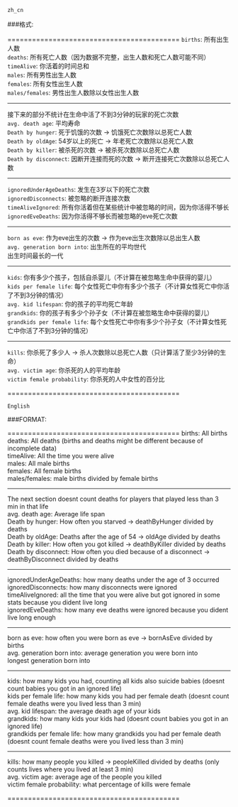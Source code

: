 `zh_cn`

###格式:  
  
==========================================
`births`: 所有出生人数  
`deaths`: 所有死亡人数（因为数据不完整，出生人数和死亡人数可能不同）  
`timeAlive`: 你活着的时间总和  
`males`: 所有男性出生人数  
`females`: 所有女性出生人数  
`males/females`: 男性出生人数除以女性出生人数  

------------------------------------------
接下来的部分不统计在生命中活了不到3分钟的玩家的死亡次数  
`avg. death age`: 平均寿命  
`Death by hunger`: 死于饥饿的次数 -> 饥饿死亡次数除以总死亡人数  
`Death by oldAge`: 54岁以上的死亡 -> 年老死亡次数除以总死亡人数  
`Death by killer`: 被杀死的次数 -> 被杀死次数除以总死亡人数  
`Death by disconnect`: 因断开连接而死的次数 -> 断开连接死亡次数除以总死亡人数  

------------------------------------------
`ignoredUnderAgeDeaths`: 发生在3岁以下的死亡次数  
`ignoredDisconnects`: 被忽略的断开连接次数  
`timeAliveIgnored`: 所有你活着但在某些统计中被忽略的时间，因为你活得不够长  
`ignoredEveDeaths`: 因为你活得不够长而被忽略的eve死亡次数  

------------------------------------------
`born as eve`: 作为eve出生的次数 -> 作为eve出生次数除以总出生人数  
`avg. generation born into`: 出生所在的平均世代  
出生时间最长的一代  

------------------------------------------
`kids`: 你有多少个孩子，包括自杀婴儿（不计算在被忽略生命中获得的婴儿）  
`kids per female life`: 每个女性死亡中你有多少个孩子（不计算女性死亡中你活了不到3分钟的情况）  
`avg. kid lifespan`: 你的孩子的平均死亡年龄  
`grandkids`: 你的孩子有多少个孙子女（不计算在被忽略生命中获得的婴儿）  
`grandkids per female life`: 每个女性死亡中你有多少个孙子女（不计算女性死亡中你活了不到3分钟的情况）  

------------------------------------------
`kills`: 你杀死了多少人 -> 杀人次数除以总死亡人数（只计算活了至少3分钟的生命）  
`avg. victim age`: 你杀死的人的平均年龄  
`victim female probability`: 你杀死的人中女性的百分比  

==========================================

`English`

###FORMAT:  

==========================================
births: All births  
deaths: All deaths (births and deaths might be different because of incomplete data)  
timeAlive: All the time you were alive  
males: All male births  
females: All female births  
males/females: male births divided by female births  

------------------------------------------
The next section doesnt count deaths for players that played less than 3 min in that life  
avg. death age: Average life span  
Death by hunger: How often you starved -> deathByHunger divided by deaths  
Death by oldAge: Deaths after the age of 54 -> oldAge divided by deaths  
Death by killer: How often you got killed -> deathByKiller divided by deaths  
Death by disconnect: How often you died because of a disconnect -> deathByDisconnect divided by deaths  

------------------------------------------
ignoredUnderAgeDeaths: how many deaths under the age of 3 occurred  
ignoredDisconnects: how many disconnects were ignored  
timeAliveIgnored: all the time that you were alive but got ignored in some stats because you dident live long   
ignoredEveDeaths: how many eve deaths were ignored because you dident live long enough  

------------------------------------------
born as eve: how often you were born as eve -> bornAsEve divided by births  
avg. generation born into: average generation you were born into  
longest generation born into  

------------------------------------------
kids: how many kids you had, counting all kids also suicide babies (doesnt count babies you got in an ignored life)  
kids per female life: how many kids you had per female death (doesnt count female deaths were you lived less than 3 min)  
avg. kid lifespan: the average death age of your kids  
grandkids: how many kids your kids had (doesnt count babies you got in an ignored life)  
grandkids per female life: how many grandkids you had per female death (doesnt count female deaths were you lived less than 3 min)  

------------------------------------------
kills: how many people you killed -> peopleKilled divided by deaths (only counts lives where you lived at least 3 min)  
avg. victim age: average age of the people you killed  
victim female probability: what percentage of kills were female  

==========================================